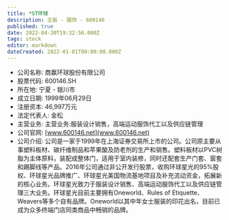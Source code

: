 ```yaml
---
title: *ST环球
description: 主板 - 服饰 - 600146
published: true
date: 2022-04-30T19:32:56.000Z
tags: stock
editor: markdown
dateCreated: 2022-01-01T00:00:00.000Z
---
```


- 公司名称: 商赢环球股份有限公司
- 股票代码: 600146.SH
- 所在地: 宁夏 - 银川市
- 成立日期: 1999年06月29日
- 注册资本: 46,997万元
- 法定代表人: 金松
- 主营业务: 主营业务:服装设计销售，高端运动服饰代工以及供应链管理
- 公司官网: [www.600146.net](www.600146.net)
- 公司介绍: 公司是一家于1999年在上海证券交易所上市的公司。公司原主要从事塑料板材、碳纤维制品和苹果酸及防老剂的生产和销售。塑料板材以PVC树脂为主体原料，装配成整体门，适用于室内装修，同时还配套生产门套、窗套和踢脚线等产品。2016年公司通过非公开发行股票，收购环球星光的95%股权、环球星光品牌推广、环球星光美国物流基地项目及补充流动资金，拓展新的核心业务。环球星光致力于服装设计销售、高端运动服饰代工以及供应链管理三大业务。环球星光目前主要拥有Oneworld、Rules of Etiquette、Weavers等多个自有品牌。Oneworld以其中年女士服装的印花出名，目前已成为众多终端门店同类商品中畅销的品牌。


